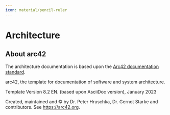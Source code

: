 ```yaml
---
icon: material/pencil-ruler
---
```


<!-- cspell: words Hruschka Gernot Starke -->

<!-- markdownlint-disable MD025-->
# Architecture

## About arc42

The architecture documentation is based upon the [Arc42 documentation standard](https://arc42.org/overview).

arc42, the template for documentation of software and system
architecture.

Template Version 8.2 EN. (based upon AsciiDoc version), January 2023

Created, maintained and © by Dr.
Peter Hruschka, Dr.
Gernot Starke and
contributors.
See <https://arc42.org>.
